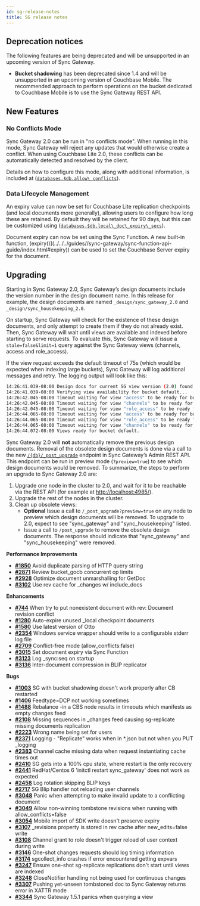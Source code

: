 ```yaml
---
id: sg-release-notes
title: SG release notes
---
```


## Deprecation notices

The following features are being deprecated and will be unsupported in an upcoming version of Sync Gateway.

- **Bucket shadowing** has been deprecated since 1.4 and will be unsupported in an upcoming version of Couchbase Mobile. The recommended approach to perform operations on the bucket dedicated to Couchbase Mobile is to use the Sync Gateway REST API.

## New Features

### No Conflicts Mode

Sync Gateway 2.0 can be run in "no conflicts mode". When running in this mode, Sync Gateway will reject any updates that would otherwise create a conflict.  When using Couchbase Lite 2.0, these conflicts can be automatically detected and resolved by the client.

Details on how to configure this mode, along with additional information, is included at ([`databases.$db.allow\_conflicts`](../../../guides/sync-gateway/config-properties/index.html#2.0/databases-foo_db-allow_conflicts)).

### Data Lifecycle Management

An expiry value can now be set for Couchbase Lite replication checkpoints (and local documents more generally), allowing users to configure how long these are retained.  By default they will be retained for 90 days, but this can be customized using  ([`databases.$db.local\_doc\_expiry\_secs`](../../../guides/sync-gateway/config-properties/index.html#2.0/databases-foo_db-local_doc_expiry_secs)).

Document expiry can now be set using the Sync Function.  A new built-in function, (expiry()](../../../guides//sync-gateway/sync-function-api-guide/index.html#expiry)) can be used to set the Couchbase Server expiry for the document.

## Upgrading

Starting in Sync Gateway 2.0, Sync Gateway’s design documents include the version number in the design document name. In this release for example, the design documents are named `_design/sync_gateway_2.0` and `_design/sync_housekeeping_2.0`.

On startup, Sync Gateway will check for the existence of these design documents, and only attempt to create them if they do not already exist. Then, Sync Gateway will wait until views are available and indexed before starting to serve requests. To evaluate this, Sync Gateway will issue a `stale=false&limit=1` query against the Sync Gateway views (channels, access and role_access).

If the view request exceeds the default timeout of 75s (which would be expected when indexing large buckets), Sync Gateway will log additional messages and retry. The logging output will look like this:

```bash
14:26:41.039-08:00 Design docs for current SG view version (2.0) found.
14:26:41.039-08:00 Verifying view availability for bucket default...
14:26:42.045-08:00 Timeout waiting for view "access" to be ready for bucket "default" - retrying...
14:26:42.045-08:00 Timeout waiting for view "channels" to be ready for bucket "default" - retrying...
14:26:42.045-08:00 Timeout waiting for view "role_access" to be ready for bucket "default" - retrying...
14:26:44.065-08:00 Timeout waiting for view "access" to be ready for bucket "default" - retrying...
14:26:44.065-08:00 Timeout waiting for view "role_access" to be ready for bucket "default" - retrying...
14:26:44.065-08:00 Timeout waiting for view "channels" to be ready for bucket "default" - retrying...
14:26:44.072-08:00 Views ready for bucket default.
```

Sync Gateway 2.0 will **not** automatically remove the previous design documents. Removal of the obsolete design documents is done via a call to the new  [`/{db}/_post_upgrade`](../admin-rest-api/index.html#/server/post__post_upgrade) endpoint in Sync Gateway’s Admin REST API. This endpoint can be run in preview mode (`?preview=true`) to see which design documents would be removed. To summarize, the steps to perform an upgrade to Sync Gateway 2.0 are:

1. Upgrade one node in the cluster to 2.0, and wait for it to be reachable via the REST API (for example at [http://localhost:4985/](http://localhost:4985/)).
2. Upgrade the rest of the nodes in the cluster.
3. Clean up obsolete views:
	- **Optional** Issue a call to `/_post_upgrade?preview=true` on any node to preview which design documents will be removed. To upgrade to 2.0, expect to see "sync_gateway" and "sync_housekeeping" listed.
	- Issue a call to `/post_upgrade` to remove the obsolete design documents. The response should indicate that "sync_gateway" and "sync_housekeeping" were removed.

__Performance Improvements__

- [__#1850__](https://github.com/couchbase/sync_gateway/issues/1850) Avoid duplicate parsing of HTTP query string
- [__#2871__](https://github.com/couchbase/sync_gateway/issues/2871) Review bucket_gocb concurrent op limits
- [__#2928__](https://github.com/couchbase/sync_gateway/issues/2928) Optimize document unmarshalling for GetDoc
- [__#3102__](https://github.com/couchbase/sync_gateway/issues/3102) Use rev cache for _changes w/ include_docs

__Enhancements__

- [__#744__](https://github.com/couchbase/sync_gateway/issues/744) When try to put nonexistent document with rev: Document revision conflict
- [__#1280__](https://github.com/couchbase/sync_gateway/issues/1280) Auto-expire unused _local checkpoint documents 
- [__#1580__](https://github.com/couchbase/sync_gateway/issues/1580) Use latest version of Otto
- [__#2354__](https://github.com/couchbase/sync_gateway/issues/2354) Windows service wrapper should write to a configurable stderr log file
- [__#2709__](https://github.com/couchbase/sync_gateway/issues/2709) Conflict-free mode (allow_conflicts:false)
- [__#3015__](https://github.com/couchbase/sync_gateway/issues/3015) Set document expiry via Sync Function
- [__#3123__](https://github.com/couchbase/sync_gateway/issues/3123) Log _sync:seq on startup
- [__#3136__](https://github.com/couchbase/sync_gateway/issues/3136) Inter-document compression in BLIP replicator

__Bugs__

- [__#1003__](https://github.com/couchbase/sync_gateway/issues/1003) SG with bucket shadowing doesn't work properly after CB restarted
- [__#1406__](https://github.com/couchbase/sync_gateway/issues/1406) Feedtype=DCP not working sometimes
- [__#1488__](https://github.com/couchbase/sync_gateway/issues/1488) Rebalance -in a CBS node results in timeouts which manifests as empty changes feed
- [__#2108__](https://github.com/couchbase/sync_gateway/issues/2108) Missing sequences in _changes feed causing sg-replicate missing documents replication
- [__#2223__](https://github.com/couchbase/sync_gateway/issues/2223) Wrong name being set for users
- [__#2371__](https://github.com/couchbase/sync_gateway/issues/2371) Logging - "Replicate" works when in *.json but not when you PUT _logging
- [__#2383__](https://github.com/couchbase/sync_gateway/issues/2383) Channel cache missing data when request instantiating cache times out
- [__#2410__](https://github.com/couchbase/sync_gateway/issues/2410) SG gets into a 100% cpu state, where restart is the only recovery
- [__#2441__](https://github.com/couchbase/sync_gateway/issues/2441) RedHat/Centos 6 'initctl restart sync_gateway' does not work as expected
- [__#2458__](https://github.com/couchbase/sync_gateway/issues/2458) Log rotation skipping BLIP keys
- [__#2717__](https://github.com/couchbase/sync_gateway/issues/2717) SG Blip handler not reloading user channels
- [__#3048__](https://github.com/couchbase/sync_gateway/issues/3048) Panic when attempting to make invalid update to a conflicting document
- [__#3049__](https://github.com/couchbase/sync_gateway/issues/3049) Allow non-winning tombstone revisions when running with allow_conflicts=false
- [__#3054__](https://github.com/couchbase/sync_gateway/issues/3054) Mobile import of SDK write doesn't preserve expiry
- [__#3107__](https://github.com/couchbase/sync_gateway/issues/3107) _revisions property is stored in rev cache after new_edits=false write
- [__#3108__](https://github.com/couchbase/sync_gateway/issues/3108) Channel grant to role doesn't trigger reload of user context during write
- [__#3146__](https://github.com/couchbase/sync_gateway/issues/3146) One-shot changes requests should log timing information
- [__#3174__](https://github.com/couchbase/sync_gateway/issues/3174) sgcollect_info crashes if error encountered getting expvars
- [__#3247__](https://github.com/couchbase/sync_gateway/issues/3247) Ensure one-shot sg-replicate replications don't start until views are indexed
- [__#3248__](https://github.com/couchbase/sync_gateway/issues/3248) CloseNotifier handling not being used for continuous changes
- [__#3307__](https://github.com/couchbase/sync_gateway/issues/3307) Pushing yet-unseen tombstoned doc to Sync Gateway returns error in XATTR mode
- [__#3344__](https://github.com/couchbase/sync_gateway/issues/3344) Sync Gateway 1.5.1 panics when querying a view

